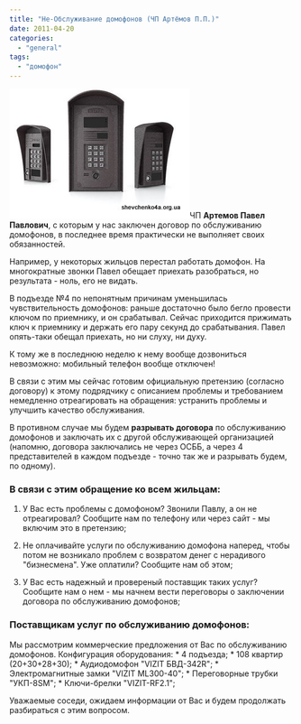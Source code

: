 ```yaml
---
title: "Не-Обслуживание домофонов (ЧП Артёмов П.П.)"
date: 2011-04-20
categories: 
  - "general"
tags: 
  - "домофон"
---
```


![Домофон Бровары Артемов Павел Павлович](/wp-content/uploads/2011/04/domofon-brovary.jpg "Домофон Бровары Артемов Павел Павлович")ЧП **Артемов Павел Павлович**, с которым у нас заключен договор по обслуживанию домофонов, в последнее время практически не выполняет своих обязанностей.

Например, у некоторых жильцов перестал работать домофон. На многократные звонки Павел обещает приехать разобраться, но результата - ноль, его не видать.

В подъезде №4 по непонятным причинам уменьшилась чувствительность домофонов: раньше достаточно было бегло провести ключом по приемнику, и он срабатывал. Сейчас приходится прижимать ключ к приемнику и держать его пару секунд до срабатывания. Павел опять-таки обещал приехать, но ни слуху, ни духу.

К тому же в последнюю неделю к нему вообще дозвониться невозможно: мобильный <!--more-->телефон вообще отключен!

В связи с этим мы сейчас готовим официальную претензию (согласно договору) к этому подрядчику с описанием проблемы и требованием немедленно отреагировать на обращения: устранить проблемы и улучшить качество обслуживания.

В противном случае мы будем **разрывать договора** по обслуживанию домофонов и заключать их с другой обслуживающей организацией (напомню, договора заключались не через ОСББ, а через 4 представителей в каждом подъезде - точно так же и разрывать будем, по одному).

### В связи с этим обращение ко всем жильцам:

1) У Вас есть проблемы с домофоном? Звонили Павлу, а он не отреагировал? Сообщите нам по телефону или через сайт - мы включим это в претензию;

2) Не оплачивайте услуги по обслуживанию домофона наперед, чтобы потом не возникало проблем с возвратом денег с нерадивого "бизнесмена". Уже оплатили? Сообщите нам об этом;

3) У Вас есть надежный и провереный поставщик таких услуг? Сообщите нам о нем - мы начнем вести переговоры о заключении договора по обслуживанию домофонов;

### Поставщикам услуг по обслуживанию домофонов:

Мы рассмотрим коммерческие предложения от Вас по обслуживанию домофонов. Конфигурация оборудования: \* 4 подъезда; \* 108 квартир (20+30+28+30); \* Аудиодомофон "VIZIT БВД-342R"; \* Электромагнитные замки "VIZIT ML300-40"; \* Переговорные трубки "УКП-8SM"; \* Ключи-брелки "VIZIT-RF2.1";

Уважаемые соседи, ожидаем информации от Вас и будем продолжать разбираться с этим вопросом.
